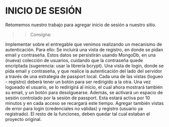 # INICIO DE SESIÓN


Retomemos nuestro trabajo para agregar inicio de sesión a nuestro sitio.


>>Consigna:

Implementar sobre el entregable que venimos realizando un mecanismo de autenticación. Para ello:
Se incluirá una vista de registro, en donde se pidan email y contraseña. Estos datos se persistirán usando MongoDb, en una (nueva) colección de usuarios, cuidando que la contraseña quede encriptada (sugerencia: usar la librería bcrypt).
Una vista de login, donde se pida email y contraseña, y que realice la autenticación del lado del servidor a través de una estrategia de passport local.
Cada una de las vistas (logueo - registro) deberá tener un botón para ser redirigido a la otra.
Una vez logueado el usuario, se lo redirigirá al inicio, el cual ahora mostrará también su email, y un botón para desolguearse.
Además, se activará un espacio de sesión controlado por la sesión de passport. Esta estará activa por 10 minutos y en cada acceso se recargará este tiempo.
Agregar también vistas de error para login (credenciales no válidas) y registro (usuario ya registrado).
El resto de la funciones, deben quedar tal cual estaban el proyecto original.
